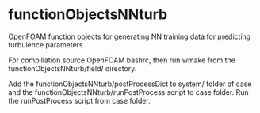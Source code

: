 # functionObjectsNNturb
OpenFOAM function objects for generating NN training data for predicting turbulence parameters

For compillation source OpenFOAM bashrc, then run wmake from the functionObjectsNNturb/field/ directory.

Add the functionObjectsNNturb/postProcessDict to system/ folder of case and the functionObjectsNNturb/runPostProcess script to case folder.
Run the runPostProcess script from case folder.
